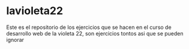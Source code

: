 # lavioleta22

Este es el repositorio de los ejercicios que se hacen en el curso de desarrollo web de la violeta 22, son ejercicios tontos asi que se pueden ignorar